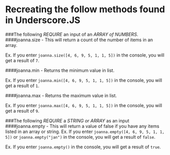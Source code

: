 # Recreating the follow methods found in Underscore.JS

###The following *REQUIRE* an input of an *ARRAY of NUMBERS*.
####joanna.size - This will return a count of the number of items in an array.

  Ex. If you enter `joanna.size([4, 6, 9, 5, 1, 1, 5])` in the console, you will get a result of `7`.


####joanna.min - Returns the minimum value in list.

  Ex. If you enter `joanna.min([4, 6, 9, 5, 1, 1, 5])` in the console, you will get a result of `1`.


####joanna.max - Returns the maximum value in list.

  Ex. If you enter `joanna.max([4, 6, 9, 5, 1, 1, 5])` in the console, you will get a result of `9`.



###The following *REQUIRE* a *STRING or ARRAY* as an input
####joanna.empty - This will return a value of false if you have any items listed in an array or string.
  Ex. If you enter `joanna.empty([4, 6, 9, 5, 1, 1, 5])` or `joanna.empty("jan")` in the console, you will get a result of `false`.

  Ex. If you enter `joanna.empty()` in the console, you will get a result of `true`.
